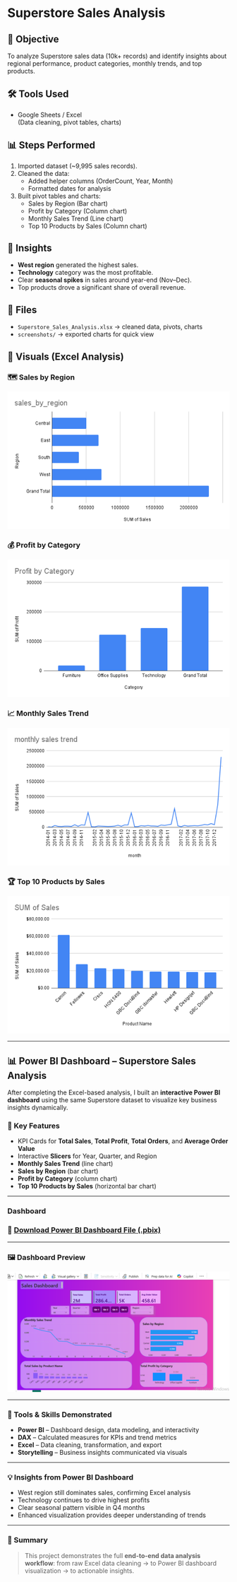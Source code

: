 # Superstore Sales Analysis

## 📌 Objective
To analyze Superstore sales data (10k+ records) and identify insights about regional performance, product categories, monthly trends, and top products.

## 🛠 Tools Used
- Google Sheets / Excel  
  (Data cleaning, pivot tables, charts)

## 📊 Steps Performed
1. Imported dataset (~9,995 sales records).  
2. Cleaned the data:  
   - Added helper columns (OrderCount, Year, Month)  
   - Formatted dates for analysis  
3. Built pivot tables and charts:  
   - Sales by Region (Bar chart)  
   - Profit by Category (Column chart)  
   - Monthly Sales Trend (Line chart)  
   - Top 10 Products by Sales (Column chart)  

## 🔑 Insights
- **West region** generated the highest sales.  
- **Technology** category was the most profitable.  
- Clear **seasonal spikes** in sales around year-end (Nov–Dec).  
- Top products drove a significant share of overall revenue.  

## 📂 Files
- `Superstore_Sales_Analysis.xlsx` → cleaned data, pivots, charts  
- `screenshots/` → exported charts for quick view  


## 📸 Visuals (Excel Analysis)

### 🗺️ Sales by Region
![Sales by Region](screenshots/sales_by_region.png)

### 💰 Profit by Category
![Profit by Category](screenshots/Profit%20by%20Category.png)

### 📈 Monthly Sales Trend
![Monthly Sales Trend](screenshots/monthly%20sales%20trend.png)

### 🏆 Top 10 Products by Sales
![Top 10 Products](screenshots/SUM%20of%20Sales.png)



---

## 📊 Power BI Dashboard – Superstore Sales Analysis

After completing the Excel-based analysis, I built an **interactive Power BI dashboard** using the same Superstore dataset to visualize key business insights dynamically.

### 🎯 Key Features
- KPI Cards for **Total Sales**, **Total Profit**, **Total Orders**, and **Average Order Value**
- Interactive **Slicers** for Year, Quarter, and Region
- **Monthly Sales Trend** (line chart)
- **Sales by Region** (bar chart)
- **Profit by Category** (column chart)
- **Top 10 Products by Sales** (horizontal bar chart)

---

### Dashboard

### 📂 [Download Power BI Dashboard File (.pbix)](sales_dashboard.pbix)


---

### 🖼️ Dashboard Preview
![Power BI Dashboard](screenshots/sales%20pbi%20SS.png)


---

### 🧠 Tools & Skills Demonstrated
- **Power BI** – Dashboard design, data modeling, and interactivity  
- **DAX** – Calculated measures for KPIs and trend metrics  
- **Excel** – Data cleaning, transformation, and export  
- **Storytelling** – Business insights communicated via visuals

---

### 💡 Insights from Power BI Dashboard
- West region still dominates sales, confirming Excel analysis  
- Technology continues to drive highest profits  
- Clear seasonal pattern visible in Q4 months  
- Enhanced visualization provides deeper understanding of trends

---

### 🧩 Summary
> This project demonstrates the full **end-to-end data analysis workflow**:
> from raw Excel data cleaning → to Power BI dashboard visualization → to actionable insights.

